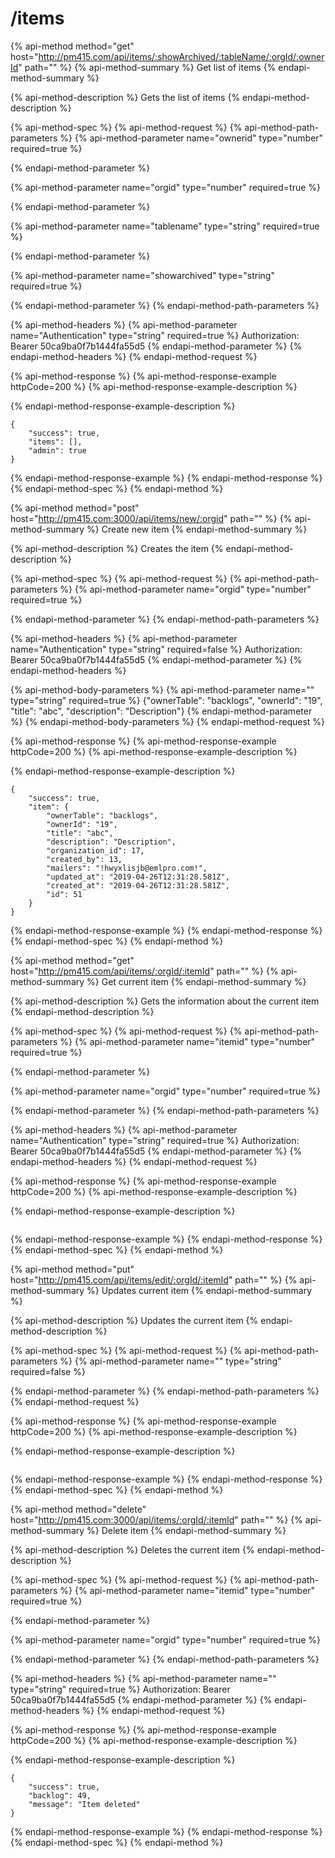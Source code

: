 # /items

{% api-method method="get" host="http://pm415.com/api/items/:showArchived/:tableName/:orgId/:ownerId" path="" %}
{% api-method-summary %}
Get list of items
{% endapi-method-summary %}

{% api-method-description %}
Gets the list of items
{% endapi-method-description %}

{% api-method-spec %}
{% api-method-request %}
{% api-method-path-parameters %}
{% api-method-parameter name="ownerid" type="number" required=true %}

{% endapi-method-parameter %}

{% api-method-parameter name="orgid" type="number" required=true %}

{% endapi-method-parameter %}

{% api-method-parameter name="tablename" type="string" required=true %}

{% endapi-method-parameter %}

{% api-method-parameter name="showarchived" type="string" required=true %}

{% endapi-method-parameter %}
{% endapi-method-path-parameters %}

{% api-method-headers %}
{% api-method-parameter name="Authentication" type="string" required=true %}
Authorization: Bearer 50ca9ba0f7b1444fa55d5
{% endapi-method-parameter %}
{% endapi-method-headers %}
{% endapi-method-request %}

{% api-method-response %}
{% api-method-response-example httpCode=200 %}
{% api-method-response-example-description %}

{% endapi-method-response-example-description %}

```
{
    "success": true,
    "items": [],
    "admin": true
}
```
{% endapi-method-response-example %}
{% endapi-method-response %}
{% endapi-method-spec %}
{% endapi-method %}

{% api-method method="post" host="http://pm415.com:3000/api/items/new/:orgid" path="" %}
{% api-method-summary %}
Create new item
{% endapi-method-summary %}

{% api-method-description %}
Creates the item
{% endapi-method-description %}

{% api-method-spec %}
{% api-method-request %}
{% api-method-path-parameters %}
{% api-method-parameter name="orgid" type="number" required=true %}

{% endapi-method-parameter %}
{% endapi-method-path-parameters %}

{% api-method-headers %}
{% api-method-parameter name="Authentication" type="string" required=false %}
Authorization: Bearer 50ca9ba0f7b1444fa55d5
{% endapi-method-parameter %}
{% endapi-method-headers %}

{% api-method-body-parameters %}
{% api-method-parameter name="" type="string" required=true %}
{"ownerTable": "backlogs", "ownerId": "19", "title": "abc", "description": "Description"}
{% endapi-method-parameter %}
{% endapi-method-body-parameters %}
{% endapi-method-request %}

{% api-method-response %}
{% api-method-response-example httpCode=200 %}
{% api-method-response-example-description %}

{% endapi-method-response-example-description %}

```
{
    "success": true,
    "item": {
        "ownerTable": "backlogs",
        "ownerId": "19",
        "title": "abc",
        "description": "Description",
        "organization_id": 17,
        "created_by": 13,
        "mailers": "!hwyxlisjb@emlpro.com!",
        "updated_at": "2019-04-26T12:31:28.581Z",
        "created_at": "2019-04-26T12:31:28.581Z",
        "id": 51
    }
}
```
{% endapi-method-response-example %}
{% endapi-method-response %}
{% endapi-method-spec %}
{% endapi-method %}

{% api-method method="get" host="http://pm415.com/api/items/:orgId/:itemId" path="" %}
{% api-method-summary %}
Get current item
{% endapi-method-summary %}

{% api-method-description %}
Gets the information about the current item
{% endapi-method-description %}

{% api-method-spec %}
{% api-method-request %}
{% api-method-path-parameters %}
{% api-method-parameter name="itemid" type="number" required=true %}

{% endapi-method-parameter %}

{% api-method-parameter name="orgid" type="number" required=true %}

{% endapi-method-parameter %}
{% endapi-method-path-parameters %}

{% api-method-headers %}
{% api-method-parameter name="Authentication" type="string" required=true %}
Authorization: Bearer 50ca9ba0f7b1444fa55d5
{% endapi-method-parameter %}
{% endapi-method-headers %}
{% endapi-method-request %}

{% api-method-response %}
{% api-method-response-example httpCode=200 %}
{% api-method-response-example-description %}

{% endapi-method-response-example-description %}

```

```
{% endapi-method-response-example %}
{% endapi-method-response %}
{% endapi-method-spec %}
{% endapi-method %}

{% api-method method="put" host="http://pm415.com/api/items/edit/:orgId/:itemId" path="" %}
{% api-method-summary %}
Updates current item
{% endapi-method-summary %}

{% api-method-description %}
Updates the current item
{% endapi-method-description %}

{% api-method-spec %}
{% api-method-request %}
{% api-method-path-parameters %}
{% api-method-parameter name="" type="string" required=false %}

{% endapi-method-parameter %}
{% endapi-method-path-parameters %}
{% endapi-method-request %}

{% api-method-response %}
{% api-method-response-example httpCode=200 %}
{% api-method-response-example-description %}

{% endapi-method-response-example-description %}

```

```
{% endapi-method-response-example %}
{% endapi-method-response %}
{% endapi-method-spec %}
{% endapi-method %}

{% api-method method="delete" host="http://pm415.com:3000/api/items/:orgId/:itemId" path="" %}
{% api-method-summary %}
Delete item
{% endapi-method-summary %}

{% api-method-description %}
Deletes the current item
{% endapi-method-description %}

{% api-method-spec %}
{% api-method-request %}
{% api-method-path-parameters %}
{% api-method-parameter name="itemid" type="number" required=true %}

{% endapi-method-parameter %}

{% api-method-parameter name="orgid" type="number" required=true %}

{% endapi-method-parameter %}
{% endapi-method-path-parameters %}

{% api-method-headers %}
{% api-method-parameter name="" type="string" required=true %}
Authorization: Bearer 50ca9ba0f7b1444fa55d5
{% endapi-method-parameter %}
{% endapi-method-headers %}
{% endapi-method-request %}

{% api-method-response %}
{% api-method-response-example httpCode=200 %}
{% api-method-response-example-description %}

{% endapi-method-response-example-description %}

```
{
    "success": true,
    "backlog": 49,
    "message": "Item deleted"
}
```
{% endapi-method-response-example %}
{% endapi-method-response %}
{% endapi-method-spec %}
{% endapi-method %}

